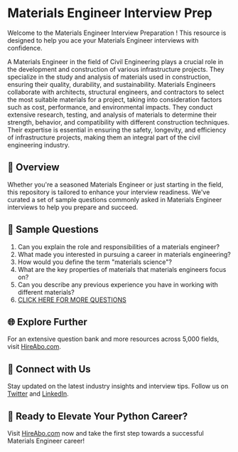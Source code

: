 # Materials Engineer Interview Prep

Welcome to the Materials Engineer Interview Preparation ! This resource is designed to help you ace your Materials Engineer interviews with confidence.

A Materials Engineer in the field of Civil Engineering plays a crucial role in the development and construction of various infrastructure projects. They specialize in the study and analysis of materials used in construction, ensuring their quality, durability, and sustainability. Materials Engineers collaborate with architects, structural engineers, and contractors to select the most suitable materials for a project, taking into consideration factors such as cost, performance, and environmental impacts. They conduct extensive research, testing, and analysis of materials to determine their strength, behavior, and compatibility with different construction techniques. Their expertise is essential in ensuring the safety, longevity, and efficiency of infrastructure projects, making them an integral part of the civil engineering industry.

## 🚀 Overview

Whether you're a seasoned Materials Engineer or just starting in the field, this repository is tailored to enhance your interview readiness. We've curated a set of sample questions commonly asked in Materials Engineer interviews to help you prepare and succeed.

## 📝 Sample Questions

1. Can you explain the role and responsibilities of a materials engineer?
2. What made you interested in pursuing a career in materials engineering?
3. How would you define the term "materials science"?
4. What are the key properties of materials that materials engineers focus on?
5. Can you describe any previous experience you have in working with different materials?
6. [CLICK HERE FOR MORE QUESTIONS](https://hireabo.com/job/3_0_15/Materials%20Engineer)

## 🌐 Explore Further

For an extensive question bank and more resources across 5,000 fields, visit [HireAbo.com](https://www.hireabo.com).

## 📱 Connect with Us

Stay updated on the latest industry insights and interview tips. Follow us on [Twitter](https://twitter.com/hireabo) and [LinkedIn](https://www.linkedin.com/in/hire-abo-3609972a8/).

## 🚀 Ready to Elevate Your Python Career?

Visit [HireAbo.com](https://www.hireabo.com) now and take the first step towards a successful Materials Engineer career!